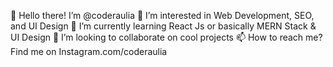 👋 Hello there! I’m @coderaulia
👀 I’m interested in Web Development, SEO, and UI Design
🌱 I’m currently learning React Js or basically MERN Stack & UI Design
💞️ I’m looking to collaborate on cool projects
📫 How to reach me? Find me on Instagram.com/coderaulia

<!---
coderaulia/coderaulia is a ✨ special ✨ repository because its `README.md` (this file) appears on your GitHub profile.
You can click the Preview link to take a look at your changes.
--->
